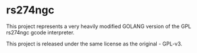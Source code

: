 # rs274ngc


This project represents a very heavily modified GOLANG version of the GPL rs274ngc gcode interpreter.

This project is released under the same license as the original - GPL-v3.
